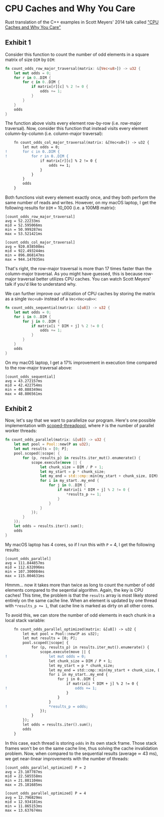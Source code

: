 # CPU Caches and Why You Care

Rust translation of the C++ examples in Scott Meyers' 2014 talk called ["CPU Caches and Why You Care"](https://www.youtube.com/watch?v=WDIkqP4JbkE)

## Exhibit 1

Consider this function to count the number of odd elements in a square matrix of size `DIM` by `DIM`:

```rust
fn count_odds_row_major_traversal(matrix: &[Vec<u8>]) -> u32 {
    let mut odds = 0;
    for r in 0..DIM {
        for c in 0..DIM {
            if matrix[r][c] % 2 != 0 {
                odds += 1;
            }
        }
    }
    odds
}
```

The function above visits every element row-by-row (i.e. row-major traversal). Now, consider this function that instead visits every element column-by-column (i.e. column-major traversal):

```diff
    fn count_odds_col_major_traversal(matrix: &[Vec<u8>]) -> u32 {
        let mut odds = 0;
!       for c in 0..DIM {
!           for r in 0..DIM {
                if matrix[r][c] % 2 != 0 {
                    odds += 1;
                }
            }
        }
        odds
    }
```

Both functions visit every element exactly once, and they both perform the same number of reads and writes. However, on my macOS laptop, I get the following results for `DIM` = 10_000 (i.e. a 100MB matrix):

```
[count_odds_row_major_traversal]
avg = 52.22233ms
mid = 52.595066ms
min = 50.999287ms
max = 53.521421ms

[count_odds_col_major_traversal]
avg = 920.038508ms
mid = 922.493244ms
min = 896.868147ms
max = 944.147035ms
```

That's right, the row-major traversal is more than 17 times faster than the column-major traversal. As you might have guessed, this is because row-major traversal better utilizes CPU caches. You can watch Scott Meyers' talk if you'd like to understand why.

We can further improve our utilization of CPU caches by storing the matrix as a single `Vec<u8>` instead of a `Vec<Vec<u8>>`:

```rust
fn count_odds_sequential(matrix: &[u8]) -> u32 {
    let mut odds = 0;
    for i in 0..DIM {
        for j in 0..DIM {
            if matrix[i * DIM + j] % 2 != 0 {
                odds += 1;
            }
        }
    }
    odds
}
```

On my macOS laptop, I get a 17% improvement in execution time compared to the row-major traversal above:

```
[count_odds_sequential]
avg = 43.272157ms
mid = 42.422754ms
min = 40.888349ms
max = 48.806561ms
```

## Exhibit 2

Now, let's say that we want to parallelize our program. Here's one possible implementation with [scoped-threadpool](https://docs.rs/scoped_threadpool/), where `P` is the number of parallel worker threads:

```rust
fn count_odds_parallel(matrix: &[u8]) -> u32 {
    let mut pool = Pool::new(P as u32);
    let mut results = [0; P];
    pool.scoped(|scope| {
        for (p, results_p) in results.iter_mut().enumerate() {
            scope.execute(move || {
                let chunk_size = DIM / P + 1;
                let my_start = p * chunk_size;
                let my_end = std::cmp::min(my_start + chunk_size, DIM);
                for i in my_start..my_end {
                    for j in 0..DIM {
                        if matrix[i * DIM + j] % 2 != 0 {
                            *results_p += 1;
                        }
                    }
                }
            });
        }
    });
    let odds = results.iter().sum();
    odds
}
```

My macOS laptop has 4 cores, so if I run this with `P` = 4, I get the following results:

```
[count_odds_parallel]
avg = 111.844857ms
mid = 112.632096ms
min = 107.300084ms
max = 115.004631ms
```

Hmmm... now it takes more than twice as long to count the number of odd elements compared to the seqential algorithm. Again, the key is CPU caches! This time, the problem is that the `results` array is most likely stored entirely on the same cache line. When an element is updated by one thread with `*results_p += 1`, that cache line is marked as dirty on all other cores.

To avoid this, we can store the number of odd elements in each chunk in a local stack variable:

```diff
    fn count_odds_parallel_optimized(matrix: &[u8]) -> u32 {
        let mut pool = Pool::new(P as u32);
        let mut results = [0; P];
        pool.scoped(|scope| {
            for (p, results_p) in results.iter_mut().enumerate() {
                scope.execute(move || {
!                   let mut odds = 0;
                    let chunk_size = DIM / P + 1;
                    let my_start = p * chunk_size;
                    let my_end = std::cmp::min(my_start + chunk_size, DIM);
                    for i in my_start..my_end {
                        for j in 0..DIM {
                            if matrix[i * DIM + j] % 2 != 0 {
!                               odds += 1;
                            }
                        }
                    }
!                   *results_p = odds;
                });
            }
        });
        let odds = results.iter().sum();
        odds
    }
```

In this case, each thread is storing `odds` in its own stack frame. Those stack frames won't be on the same cache line, thus solving the cache invalidation problem. Now, when compared to the sequential results (average ≃ 43 ms), we get near-linear improvements with the number of threads:

```
[count_odds_parallel_optimized] P = 2
avg = 23.107787ms
mid = 22.585558ms
min = 21.881104ms
max = 25.181685ms

[count_odds_parallel_optimized] P = 4
avg = 12.796829ms
mid = 12.934181ms
min = 11.865153ms
max = 13.637674ms
```
